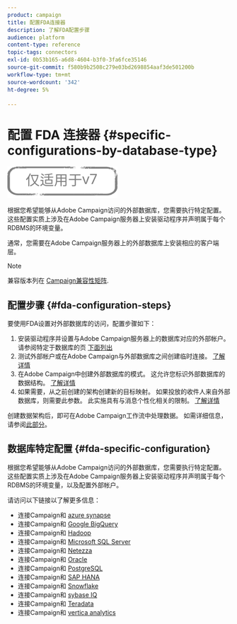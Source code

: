 ```yaml
---
product: campaign
title: 配置FDA连接器
description: 了解FDA配置步骤
audience: platform
content-type: reference
topic-tags: connectors
exl-id: 0b53b165-a6d8-4604-b3f0-3fa6fce35146
source-git-commit: f580b9b2508c279e03bd2698854aaf3de501200b
workflow-type: tm+mt
source-wordcount: '342'
ht-degree: 5%

---
```


# 配置 FDA 连接器 {#specific-configurations-by-database-type}

![](../../assets/v7-only.svg)

根据您希望能够从Adobe Campaign访问的外部数据库，您需要执行特定配置。 这些配置实质上涉及在Adobe Campaign服务器上安装驱动程序并声明属于每个RDBMS的环境变量。

通常，您需要在Adobe Campaign服务器上的外部数据库上安装相应的客户端层。

>[!NOTE]
>
>兼容版本列在 [Campaign兼容性矩阵](../../rn/using/compatibility-matrix.md#FederatedDataAccessFDA).

## 配置步骤 {#fda-configuration-steps}

要使用FDA设置对外部数据库的访问，配置步骤如下：

1. 安装驱动程序并设置与Adobe Campaign服务器上的数据库对应的外部帐户。 请参阅特定于数据库的页 [下面列出](#fda-specific-configuration)
1. 测试外部帐户或在Adobe Campaign与外部数据库之间创建临时连接。 [了解详情](../../installation/using/connecting-to-database.md)
1. 在Adobe Campaign中创建外部数据库的模式。 这允许您标识外部数据库的数据结构。 [了解详情](../../installation/using/creating-data-schema.md)
1. 如果需要，从之前创建的架构创建新的目标映射。 如果投放的收件人来自外部数据库，则需要此参数。 此实施具有与消息个性化相关的限制。 [了解详情](../../installation/using/defining-data-mapping.md)

创建数据架构后，即可在Adobe Campaign工作流中处理数据。 如需详细信息，请参阅[此部分](../../workflow/using/accessing-an-external-database--fda-.md)。

## 数据库特定配置 {#fda-specific-configuration}

根据您希望能够从Adobe Campaign访问的外部数据库，您需要执行特定配置。 这些配置实质上涉及在Adobe Campaign服务器上安装驱动程序并声明属于每个RDBMS的环境变量，以及配置外部帐户。

请访问以下链接以了解更多信息：

* 连接Campaign和 [azure synapse](../../installation/using/configure-fda-synapse.md)
* 连接Campaign和 [Google BigQuery](../../installation/using/configure-fda-google-big-query.md)
* 连接Campaign和 [Hadoop](../../installation/using/configure-fda-hadoop.md)
* 连接Campaign和 [Microsoft SQL Server](../../installation/using/configure-fda-sql.md)
* 连接Campaign和 [Netezza](../../installation/using/configure-fda-netezza.md)
* 连接Campaign和 [Oracle](../../installation/using/configure-fda-oracle.md)
* 连接Campaign和 [PostgreSQL](../../installation/using/configure-fda-postgresql.md)
* 连接Campaign和 [SAP HANA](../../installation/using/configure-fda-sap-hana.md)
* 连接Campaign和 [Snowflake](../../installation/using/configure-fda-snowflake.md)
* 连接Campaign和 [sybase IQ](../../installation/using/configure-fda-sybase.md)
* 连接Campaign和 [Teradata](../../installation/using/configure-fda-teradata.md)
* 连接Campaign和 [vertica analytics](../../installation/using/configure-fda-vertica.md)
